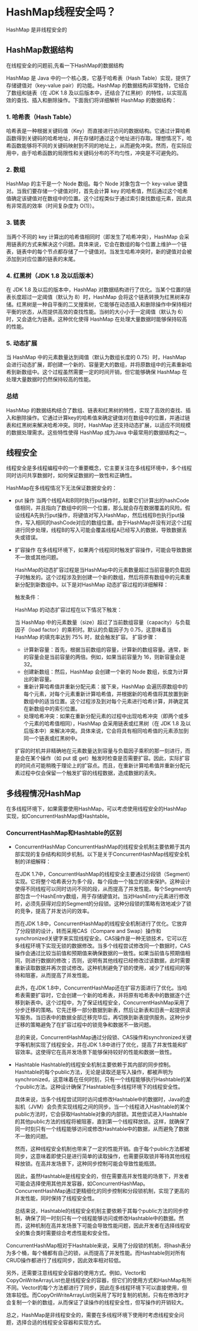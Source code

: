 
# HashMap线程安全吗？

HashMap 是非线程安全的

## HashMap数据结构

   在线程安全的问题前,先看一下HashMap的数据结构

HashMap 是 Java 中的一个核心类，它基于哈希表（Hash Table）实现，提供了存储键值对（key-value pair）的功能。HashMap 的数据结构非常独特，它结合了数组和链表（在 JDK 1.8 及以后版本中，还结合了红黑树）的特性，以实现高效的查找、插入和删除操作。下面我们将详细解析 HashMap 的数据结构：

### 1. 哈希表（Hash Table）

哈希表是一种根据关键码值（Key）而直接进行访问的数据结构。它通过计算哈希函数得到关键码的哈希地址，并在存储时通过这个地址进行存取。理想情况下，哈希函数能够将不同的关键码映射到不同的地址上，从而避免冲突。然而，在实际应用中，由于哈希函数的局限性和关键码分布的不均匀性，冲突是不可避免的。

### 2. 数组

HashMap 的主干是一个 Node 数组。每个 Node 对象包含一个 key-value 键值对。当我们要存储一个键值对时，首先会计算 key 的哈希值，然后通过这个哈希值确定该键值对在数组中的位置。这个过程类似于通过索引查找数组元素，因此具有非常高的效率（时间复杂度为 O(1)）。

### 3. 链表

当两个不同的 key 计算出的哈希值相同时（即发生了哈希冲突），HashMap 会采用链表的方式来解决这个问题。具体来说，它会在数组的每个位置上维护一个链表，链表中的每个节点都存储了一个键值对。当发生哈希冲突时，新的键值对会被添加到对应位置的链表的末尾。

### 4. 红黑树（JDK 1.8 及以后版本）

在 JDK 1.8 及以后的版本中，HashMap 对数据结构进行了优化。当某个位置的链表长度超过一定阈值（默认为 8）时，HashMap 会将这个链表转换为红黑树来存储。红黑树是一种自平衡的二叉搜索树，它能够在动态插入和删除操作中保持相对平衡的状态，从而提供高效的查找性能。当树的大小小于一定阈值（默认为 6）时，又会退化为链表。这种优化使得 HashMap 在处理大量数据时能够保持较高的性能。

### 5. 动态扩展

当 HashMap 中的元素数量达到阈值（默认为数组长度的 0.75）时，HashMap 会进行动态扩展，即创建一个新的、容量更大的数组，并将原数组中的元素重新哈希到新数组中。这个过程虽然需要一定的时间开销，但它能够确保 HashMap 在处理大量数据时仍然保持较高的性能。

### 总结

HashMap 的数据结构结合了数组、链表和红黑树的特性，实现了高效的查找、插入和删除操作。它通过计算key的哈希值来确定键值对在数组中的位置，并通过链表和红黑树来解决哈希冲突。同时，HashMap 还支持动态扩展，以适应不同规模的数据处理需求。这些特性使得 HashMap 成为Java 中最常用的数据结构之一。

## 线程安全

线程安全是多线程编程中的一个重要概念，它主要关注在多线程环境中，多个线程同时访问共享数据时，如何保证数据的一致性和正确性。

HashMap在多线程情况下无法保证数据安全的：

- put 操作
  当两个线程A和B同时执行put操作时，如果它们计算出的hashCode值相同，并且指向了数组中的同一个位置，那么就会存在数据覆盖的风险。假设线程A先执行put操作，将键值对写入HashMap，然后线程B也执行put操作，写入相同的hashCode对应的数组位置。由于HashMap并没有对这个过程进行同步处理，线程B的写入可能会覆盖线程A已经写入的数据，导致数据丢失或错误。
- 扩容操作
  在多线程环境下，如果两个线程同时触发扩容操作，可能会导致数据不一致或其他问题。

  HashMap的动态扩容过程是当HashMap中的元素数量超过当前容量的负载因子时触发的。这个过程涉及到创建一个新的数组，然后将原有数组中的元素重新分配到新数组中。以下是对HashMap 动态扩容过程的详细解释：

  触发条件：

  HashMap 的动态扩容过程在以下情况下触发：

  当 HashMap 中的元素数量（size）超过了当前数组容量（capacity）与负载因子（load factor）的乘积时。默认的负载因子为 0.75，这意味着当 HashMap 的填充率达到 75% 时，就会触发扩容。
  扩容步骤：

  - 计算新容量：首先，根据当前数组的容量，计算新的数组容量。通常，新的容量会是当前容量的两倍。例如，如果当前容量为 16，则新容量会是 32。
  - 创建新数组：然后，HashMap 会创建一个新的 Node 数组，长度为计算出的新容量。
  - 重新计算哈希值并重新分配元素：接下来，HashMap 会遍历原数组中的每个元素，对每个元素重新计算哈希值，并根据新的哈希值将其放置到新数组中的适当位置。这个过程涉及到对每个元素进行哈希计算，并确定其在新数组中的索引位置。
  - 处理哈希冲突：如果在重新分配元素的过程中出现哈希冲突（即两个或多个元素的哈希值相同），HashMap 会采用链表或红黑树（在 JDK 1.8 及以后版本中）来解决冲突。具体来说，它会将具有相同哈希值的元素添加到同一个链表或红黑树中。

  扩容的时机并非精确地在元素数量达到容量与负载因子乘积的那一刻进行，而是会在某个操作（如 put 或 get）触发时检查是否需要扩容。因此，实际扩容的时间点可能稍晚于理论上的扩容点。而且，在重新计算哈希值并重新分配元素过程中仅会保留一个触发扩容的线程数据，造成数据的丢失。

## 多线程情况HashMap

在多线程环境下，如果需要使用HashMap，可以考虑使用线程安全的HashMap实现，如ConcurrentHashMap或Hashtable。

### ConcurrentHashMap和Hashtable的区别

- ConcurrentHashMap
  ConcurrentHashMap的线程安全机制主要依赖于其内部实现的复杂结构和同步机制。以下是关于ConcurrentHashMap线程安全机制的详细解释：

  在JDK 1.7中，ConcurrentHashMap的线程安全主要通过分段锁（Segment）实现。它将整个哈希表分为多个段，每个段由一个独立的锁来保护。这种设计使得不同线程可以同时访问不同的段，从而提高了并发性能。每个Segment内部包含一个HashEntry数组，用于存储键值对。当对HashEntry元素进行修改时，必须先获得对应的Segment的分段锁。这种分段锁的策略有效地减少了锁的竞争，提高了并发访问的效率。

  而在JDK 1.8中，ConcurrentHashMap的线程安全机制进行了优化。它放弃了分段锁的设计，转而采用CAS（Compare and Swap）操作和synchronized关键字来实现线程安全。CAS操作是一种无锁技术，它可以在多线程环境下实现无锁的数据修改。当多个线程尝试修改同一个数据时，CAS操作会通过比较当前值和预期值来确保数据的一致性。如果当前值与预期值相同，则进行数据的修改；否则，说明有其他线程已经修改过该数据，此时需要重新读取数据并再次尝试修改。这种机制避免了锁的使用，减少了线程间的等待和阻塞，从而提高了并发性能。

  此外，在JDK 1.8中，ConcurrentHashMap还在扩容方面进行了优化。当哈希表需要扩容时，它会创建一个新的哈希表，并将原有哈希表中的数据逐个迁移到新表中。这个过程中，为了保证线程安全，ConcurrentHashMap采用了分步迁移的策略。它先迁移一部分数据到新表，然后让新表和旧表一起提供读写服务。当旧表中的数据全部迁移完毕后，再切换到新表提供服务。这种分步迁移的策略避免了在扩容过程中的锁竞争和数据不一致问题。

  总的来说，ConcurrentHashMap通过分段锁、CAS操作和synchronized关键字等机制实现了线程安全，并在JDK 1.8中进行了优化，提高了并发性能和扩容效率。这使得它在高并发场景下能够保持较好的性能和数据一致性。
- Hashtable
  Hashtable的线程安全机制主要依赖于其内部的同步控制。Hashtable的每个public方法，无论是读取还是写入操作，都被声明为synchronized，这意味着在任何时刻，只有一个线程能够执行Hashtable的某个public方法。这种设计确保了Hashtable在多线程环境下的线程安全性。

  具体来说，当多个线程尝试同时访问或修改Hashtable中的数据时，Java的虚拟机（JVM）会负责实现线程之间的同步。当一个线程进入Hashtable的某个public方法时，它会获取Hashtable对象的内部锁。其他尝试进入Hashtable的其他public方法的线程将被阻塞，直到第一个线程释放锁。这样，就确保了同一时刻只有一个线程能够访问或修改Hashtable中的数据，从而避免了数据不一致的问题。

  然而，这种线程安全机制也带来了一定的性能开销。由于每个public方法都被同步，这意味着即使只是进行简单的读取操作，也需要获取锁并等待其他线程释放锁。在高并发场景下，这种同步控制可能会导致性能瓶颈。

  因此，虽然Hashtable是线程安全的，但在需要高并发性能的场景下，开发者可能会选择使用其他并发容器，如ConcurrentHashMap。ConcurrentHashMap通过更精细化的同步控制和分段锁机制，实现了更高的并发性能，同时保持了线程安全性。

  总结来说，Hashtable的线程安全机制主要依赖于其每个public方法的同步控制，确保了同一时刻只有一个线程能够访问或修改Hashtable中的数据。然而，这种机制在高并发场景下可能会导致性能问题，因此开发者在选择线程安全的集合类时需要综合考虑性能和安全性。

ConcurrentHashMap相对于Hashtable来说，采用了分段锁的机制，将hash表分为多个桶，每个桶都有自己的锁，从而提高了并发性能。而Hashtable则对所有CRUD操作都进行了线程同步，因此效率相对较低。

另外，还需要注意线程安全容器的使用方式。例如，Vector和CopyOnWriteArrayList也是线程安全的容器，但它们的使用方式和HashMap有所不同。Vector的每个方法都进行了同步，因此在多线程环境下可以直接使用，但效率较低。而CopyOnWriteArrayList则采用了写时复制的机制，只有在修改时才会复制一个新的数组，从而保证了读操作的线程安全性，但写操作的开销较大。

总之，HashMap是非线程安全的，需要在多线程环境下使用时考虑线程安全问题，选择合适的线程安全容器和实现方式。
